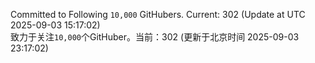Committed to Following `10,000` GitHubers. Current: <!-- FOLLOWING_COUNT -->302<!-- FOLLOWING_COUNT --> (Update at UTC <!-- LAST_UPDATED -->2025-09-03 15:17:02<!-- LAST_UPDATED -->)<br>
致力于关注`10,000`个GitHuber。当前：<!-- FOLLOWING_COUNT -->302<!-- FOLLOWING_COUNT --> (更新于北京时间 <!-- LAST_UPDATED_CST -->2025-09-03 23:17:02<!-- LAST_UPDATED_CST -->)
